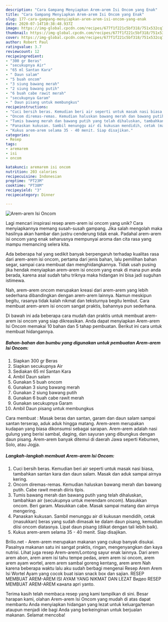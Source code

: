 ```yaml
---
description: "Cara Gampang Menyiapkan Arem-arem Isi Oncom yang Enak"
title: "Cara Gampang Menyiapkan Arem-arem Isi Oncom yang Enak"
slug: 177-cara-gampang-menyiapkan-arem-arem-isi-oncom-yang-enak
date: 2020-07-14T10:38:48.937Z
image: https://img-global.cpcdn.com/recipes/677f1f221c5bf318/751x532cq70/arem-arem-isi-oncom-foto-resep-utama.jpg
thumbnail: https://img-global.cpcdn.com/recipes/677f1f221c5bf318/751x532cq70/arem-arem-isi-oncom-foto-resep-utama.jpg
cover: https://img-global.cpcdn.com/recipes/677f1f221c5bf318/751x532cq70/arem-arem-isi-oncom-foto-resep-utama.jpg
author: Robert Paul
ratingvalue: 3.7
reviewcount: 12
recipeingredient:
- "300 gr Beras"
- "secukupnya Air"
- "65 ml Santan Kara"
- " Daun salam"
- "5 buah oncom"
- "3 siung bawang merah"
- "2 siung bawang putih"
- "6 buah cabe rawit merah"
- "secukupnya Garam"
- " Daun pisang untuk membungkus"
recipeinstructions:
- "Cuci bersih beras. Kemudian beri air seperti untuk masak nasi biasa, tambahkan santan kara dan daun salam. Masak dan aduk sampai airnya kering."
- "Oncom diremas-remas. Kemudian haluskan bawang merah dan bawang putih. Cabe rawit merah diiris tipis."
- "Tumis bawang merah dan bawang putih yang telah dihaluskan, tambahkan air (secukupnya untuk merendam oncom). Masukkan oncom. Beri garam. Masukkan cabe. Masak sampai matang dan airnya mengering."
- "Panaskan kukusan. Sambil menunggu air di kukusan mendidih, cetak (masukkan) beras yang sudah dimasak ke dalam daun pisang, kemudian diisi oncom diatasnya. Lipat daun pisang (diikat dengan tali lebih baik)."
- "Kukus arem-arem selama 35 - 40 menit. Siap disajikan."
categories:
- Resep
tags:
- aremarem
- isi
- oncom

katakunci: aremarem isi oncom 
nutrition: 203 calories
recipecuisine: Indonesian
preptime: "PT23M"
cooktime: "PT38M"
recipeyield: "3"
recipecategory: Dinner

---
```



![Arem-arem Isi Oncom](https://img-global.cpcdn.com/recipes/677f1f221c5bf318/751x532cq70/arem-arem-isi-oncom-foto-resep-utama.jpg)

Lagi mencari inspirasi resep arem-arem isi oncom yang unik? Cara menyiapkannya memang susah-susah gampang. Jika salah mengolah maka hasilnya akan hambar dan justru cenderung tidak enak. Padahal arem-arem isi oncom yang enak seharusnya mempunyai aroma dan cita rasa yang mampu memancing selera kita.

Ada beberapa hal yang sedikit banyak berpengaruh terhadap kualitas rasa dari arem-arem isi oncom, pertama dari jenis bahan, lalu pemilihan bahan segar, sampai cara membuat dan menghidangkannya. Tidak usah pusing jika hendak menyiapkan arem-arem isi oncom yang enak di mana pun anda berada, karena asal sudah tahu triknya maka hidangan ini bisa jadi suguhan istimewa.

Nah, arem-arem oncom merupakan kreasi dari arem-arem yang lebih sederhana dibandingkan dengan arem-arem lainnya. Namun meskipun begitu, rasanya tidak kalah nikmat dan teksturnya begitu lembut. Cara membuat arem-arem isi oncom sangat praktis, bahannya pun sederhana.


Di bawah ini ada beberapa cara mudah dan praktis untuk membuat arem-arem isi oncom yang siap dikreasikan. Anda dapat menyiapkan Arem-arem Isi Oncom memakai 10 bahan dan 5 tahap pembuatan. Berikut ini cara untuk membuat hidangannya.

<!--inarticleads1-->

##### Bahan-bahan dan bumbu yang digunakan untuk pembuatan Arem-arem Isi Oncom:

1. Siapkan 300 gr Beras
1. Siapkan secukupnya Air
1. Sediakan 65 ml Santan Kara
1. Ambil  Daun salam
1. Gunakan 5 buah oncom
1. Gunakan 3 siung bawang merah
1. Gunakan 2 siung bawang putih
1. Gunakan 6 buah cabe rawit merah
1. Gunakan secukupnya Garam
1. Ambil  Daun pisang untuk membungkus


Cara membuat : Masak beras dan santan, garam dan daun salam sampai santan terserap, aduk aduk hingga matang. Arem-arem merupakan kudapan yang biasa dikonsumsi sebagai sarapan. Arem-arem adalah nasi gulung yang berisi sambal, daging, dan sayuran yang dibungkus dengan daun pisang. Arem-arem banyak ditemui di daerah Jawa seperti Kebumen, Solo, atau Jogja. 

<!--inarticleads2-->

##### Langkah-langkah membuat Arem-arem Isi Oncom:

1. Cuci bersih beras. Kemudian beri air seperti untuk masak nasi biasa, tambahkan santan kara dan daun salam. Masak dan aduk sampai airnya kering.
1. Oncom diremas-remas. Kemudian haluskan bawang merah dan bawang putih. Cabe rawit merah diiris tipis.
1. Tumis bawang merah dan bawang putih yang telah dihaluskan, tambahkan air (secukupnya untuk merendam oncom). Masukkan oncom. Beri garam. Masukkan cabe. Masak sampai matang dan airnya mengering.
1. Panaskan kukusan. Sambil menunggu air di kukusan mendidih, cetak (masukkan) beras yang sudah dimasak ke dalam daun pisang, kemudian diisi oncom diatasnya. Lipat daun pisang (diikat dengan tali lebih baik).
1. Kukus arem-arem selama 35 - 40 menit. Siap disajikan.


Brilio.net - Arem-arem merupakan makanan yang cukup banyak disukai. Pasalnya makanan satu ini sangat praktis, ringan, mengenyangkan dan kaya nutrisi. Lihat juga resep Arem-arem/Lontong sayur enak lainnya. Dari arem arem abon, arem arem isi tahu tempe pedas, arem arem isi oncom, arem arem ayam wortel, arem arem sambal goreng kentang, arem arem Nah karena beberapa waktu lalu aku sudah berbagi mengenai Resep Arem Arem Isi Wortel Ayam yang cocok buat isian snack box dan sajian. RESEP MEMBUAT AREM-AREM ISI AYAM YANG NIKMAT DAN LEZAT Видео RESEP MEMBUAT AREM-AREM канала apri yanto. 

Terima kasih telah membaca resep yang kami tampilkan di sini. Besar harapan kami, olahan Arem-arem Isi Oncom yang mudah di atas dapat membantu Anda menyiapkan hidangan yang lezat untuk keluarga/teman ataupun menjadi ide bagi Anda yang berkeinginan untuk berjualan makanan. Selamat mencoba!
